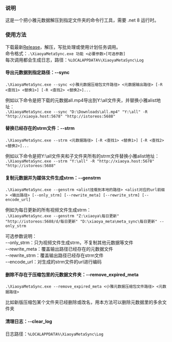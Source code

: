 ### 说明
这是一个把小雅元数据解压到指定文件夹的命令行工具，需要 .net 8 运行时。

### 使用方法
下载最新[Release](https://github.com/zhouguangjie/XiaoyaMetaSync/releases/latest)，解压，写批处理或使用计划任务调用。  
命令格式：`.\XiaoyaMetaSync.exe 功能 <必要参数>[可选参数]`  
每次调用都会生成日志，路径：`%LOCALAPPDATA%\XiaoyaMetaSync\Log`  

#### 导出元数据到指定路径：--sync
`.\XiaoyaMetaSync.exe --sync <小雅元数据压缩包文件路径> <元数据输出路径> [-R <查找1> <替换1>] [-R <查找2> <替换2>]...`  

例如以下命令是把下载的元数据all.mp4导出到Y:\all文件夹，并替换小雅alist地址：  
`.\XiaoyaMetaSync.exe --sync "D:\Downloads\all.mp4" "Y:\all" -R "http://xiaoya.host:5678" "http://istoreos:5688"`

#### 替换已经存在的strm文件：--strm
`.\XiaoyaMetaSync.exe --strm <元数据路径> [-R <查找1> <替换1>] [-R <查找2> <替换2>]...`

例如以下命令是把Y:\all文件夹和子文件夹所有的strm文件替换小雅alist地址：  
`.\XiaoyaMetaSync.exe --strm "Y:\all" -R "http://xiaoya.host:5678" "http://istoreos:5688"`

#### 复制元数据并为媒体文件生成strm：--genstrm
`.\XiaoyaMetaSync.exe --genstrm <alist挂载到本地的路径> <alist对应的url前缀> <输出路径> [--only_strm] [--rewrite_meta] [--rewrite_strm] [--encode_url]`  

例如为每日更新的所有视频文件生成strm：   
`.\XiaoyaMetaSync.exe --genstrm "Z:\xiaoya\每日更新" "http://istoreos:5688/d/每日更新" "D:\xiaoya_meta\meta_sync\每日更新" --only_strm`  

可选参数说明：  
--only_strm：只为视频文件生成strm，不复制其他元数据等文件  
--rewrite_meta：覆盖输出路径已经存在的元数据文件  
--rewrite_strm：覆盖输出路径已经存在strm文件  
--encode_url：对生成的strm文件的url进行编码  

#### 删除不存在于压缩包里的元数据文件夹：--remove_expired_meta
`.\XiaoyaMetaSync.exe --remove_expired_meta <小雅元数据压缩包文件路径> <元数据路径>`  

比如新版压缩包某个文件夹已经删除或改名，用本方法可以删除元数据里的多余文件夹

#### 清理日志：--clear_log
日志路径：`%LOCALAPPDATA%\XiaoyaMetaSync\Log`  